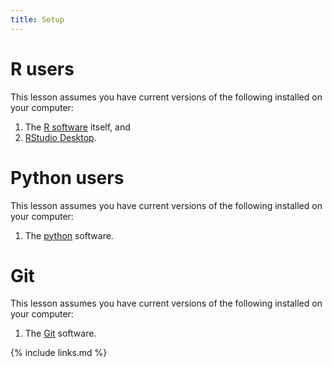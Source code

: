 ```yaml
---
title: Setup
---
```


# R users
This lesson assumes you have current versions of the following installed on your computer:

1. The [R software](https://cran.r-project.org/mirrors.html) itself, and
1. [RStudio Desktop](https://www.rstudio.com/products/rstudio/download/#download).

# Python users

This lesson assumes you have current versions of the following installed on your computer:

1. The [python](https://www.python.org/) software.

# Git

This lesson assumes you have current versions of the following installed on your computer:

1. The [Git](https://git-scm.com/) software.

{% include links.md %}

